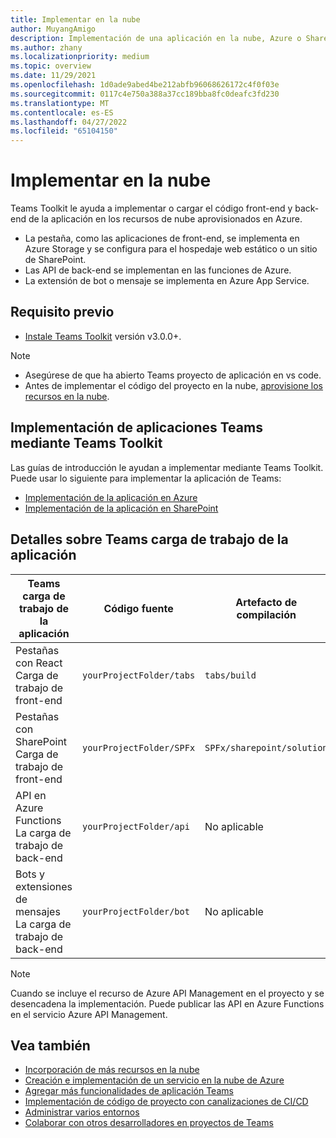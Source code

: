 ```yaml
---
title: Implementar en la nube
author: MuyangAmigo
description: Implementación de una aplicación en la nube, Azure o SharePoint
ms.author: zhany
ms.localizationpriority: medium
ms.topic: overview
ms.date: 11/29/2021
ms.openlocfilehash: 1d0ade9abed4be212abfb96068626172c4f0f03e
ms.sourcegitcommit: 0117c4e750a388a37cc189bba8fc0deafc3fd230
ms.translationtype: MT
ms.contentlocale: es-ES
ms.lasthandoff: 04/27/2022
ms.locfileid: "65104150"
---
```

# <a name="deploy-to-the-cloud"></a>Implementar en la nube

Teams Toolkit le ayuda a implementar o cargar el código front-end y back-end de la aplicación en los recursos de nube aprovisionados en Azure.

* La pestaña, como las aplicaciones de front-end, se implementa en Azure Storage y se configura para el hospedaje web estático o un sitio de SharePoint.
* Las API de back-end se implementan en las funciones de Azure.
* La extensión de bot o mensaje se implementa en Azure App Service.

## <a name="prerequisite"></a>Requisito previo

* [Instale Teams Toolkit](https://marketplace.visualstudio.com/items?itemName=TeamsDevApp.ms-teams-vscode-extension) versión v3.0.0+.

> [!NOTE]
>
> * Asegúrese de que ha abierto Teams proyecto de aplicación en vs code.
> * Antes de implementar el código del proyecto en la nube, [aprovisione los recursos en la nube](provision.md).

## <a name="deploy-teams-apps-using-teams-toolkit"></a>Implementación de aplicaciones Teams mediante Teams Toolkit

Las guías de introducción le ayudan a implementar mediante Teams Toolkit. Puede usar lo siguiente para implementar la aplicación de Teams:

* [Implementación de la aplicación en Azure](/microsoftteams/platform/sbs-gs-javascript?tabs=vscode%2Cvsc%2Cviscode%2Cvcode&tutorial-step=8&branch)
* [Implementación de la aplicación en SharePoint](/microsoftteams/platform/sbs-gs-spfx?tabs=vscode%2Cviscode&tutorial-step=4&branch)

## <a name="details-on-teams-app-workload"></a>Detalles sobre Teams carga de trabajo de la aplicación

| Teams carga de trabajo de la aplicación | Código fuente | Artefacto de compilación| Recurso de destino |
|-------------|----------|---------------|---------------|
|Pestañas con React </br> Carga de trabajo de front-end| `yourProjectFolder/tabs`| `tabs/build` |Azure Storage |
|Pestañas con SharePoint </br> Carga de trabajo de front-end | `yourProjectFolder/SPFx`| `SPFx/sharepoint/solution` |catálogo de aplicaciones de SharePoint |
|API en Azure Functions </br> La carga de trabajo de back-end | `yourProjectFolder/api`| No aplicable |Funciones de Azure |
|Bots y extensiones de mensajes </br> La carga de trabajo de back-end | `yourProjectFolder/bot` | No aplicable | Azure App Service |

> [!NOTE]
> Cuando se incluye el recurso de Azure API Management en el proyecto y se desencadena la implementación. Puede publicar las API en Azure Functions en el servicio Azure API Management.

## <a name="see-also"></a>Vea también

* [Incorporación de más recursos en la nube](add-resource.md)
* [Creación e implementación de un servicio en la nube de Azure](/azure/cloud-services/cloud-services-how-to-create-deploy-portal)
* [Agregar más funcionalidades de aplicación Teams](add-capability.md)
* [Implementación de código de proyecto con canalizaciones de CI/CD](use-CICD-template.md)
* [Administrar varios entornos](TeamsFx-multi-env.md)
* [Colaborar con otros desarrolladores en proyectos de Teams](TeamsFx-collaboration.md)

